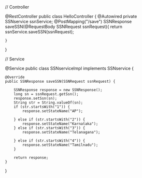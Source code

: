 // Controller

@RestController
public class HelloController {
@Autowired
	private SSNservice ssnService;
@PostMapping("/save")
	SSNResponse saveSSN(@RequestBody SSNRequest ssnRequest){
	return ssnService.saveSSN(ssnRequest);
		
	}
}


//  Service




@Service
public class SSNserviceImpl implements SSNservice {

	@Override
	public SSNResponse saveSSN(SSNRequest ssnRequest) {

		SSNResponse response = new SSNResponse();
		long sn = ssnRequest.getSsn();
		response.setSsn(sn);
		String str = String.valueOf(sn);
		if (str.startsWith("1")) {
			response.setStateName("AP");

		} else if (str.startsWith("2")) {
			response.setStateName("Karnataka");
		} else if (str.startsWith("3")) {
			response.setStateName("Telanagana");

		} else if (str.startsWith("4")) {
			response.setStateName("Tamilnadu");
		}

		return response;
	}
}
